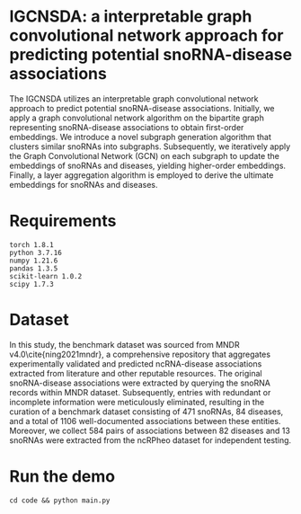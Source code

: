 # IGCNSDA: a interpretable graph convolutional network approach for predicting potential snoRNA-disease associations

The IGCNSDA utilizes an interpretable graph convolutional network approach to predict potential snoRNA-disease associations. Initially, we apply a graph convolutional network algorithm on the bipartite graph representing snoRNA-disease associations to obtain first-order embeddings. We introduce a novel subgraph generation algorithm that clusters similar snoRNAs into subgraphs. Subsequently, we iteratively apply the Graph Convolutional Network (GCN) on each subgraph to update the embeddings of snoRNAs and diseases, yielding higher-order embeddings. Finally, a layer aggregation algorithm is employed to derive the ultimate embeddings for snoRNAs and diseases.

# Requirements
```
torch 1.8.1
python 3.7.16
numpy 1.21.6
pandas 1.3.5
scikit-learn 1.0.2
scipy 1.7.3
```

# Dataset
In this study, the benchmark dataset was sourced from MNDR v4.0\cite{ning2021mndr}, a comprehensive repository that aggregates experimentally validated and predicted ncRNA-disease associations extracted from literature and other reputable resources. The original snoRNA-disease associations were extracted by querying the snoRNA records within MNDR dataset. Subsequently, entries with redundant or incomplete information were meticulously eliminated, resulting in the curation of a benchmark dataset consisting of 471 snoRNAs, 84 diseases, and a total of 1106 well-documented associations between these entities. Moreover, we collect 584 pairs of associations between 82 diseases and 13 snoRNAs were extracted from the ncRPheo dataset for independent testing.

# Run the demo
```
cd code && python main.py
```

